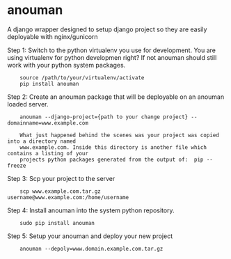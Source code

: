 anouman
======

A django wrapper designed to setup django project so they are easily deployable with nginx/gunicorn


Step 1: Switch to the python virtualenv you use for development.
        You are using virtualenv for python developmen right?  If not anouman should still work
        with your python system packages.

        source /path/to/your/virtualenv/activate
        pip install anouman

Step 2: Create an anouman package that will be deployable on an anouman loaded
        server.

        anouman --django-project={path to your change project} --domainname=www.example.com

        What just happened behind the scenes was your project was copied into a directory named
        www.example.com. Inside this directory is another file which contains a listing of your 
        projects python packages generated from the output of:  pip --freeze 

Step 3: Scp your project to the server

        scp www.example.com.tar.gz  username@www.example.com:/home/username

Step 4: Install anouman into the system python repository.

        sudo pip install anouman

Step 5: Setup your anouman and deploy your new project

        anouman --depoly=www.domain.example.com.tar.gz


              
